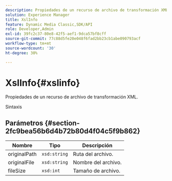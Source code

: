 ```yaml
---
description: Propiedades de un recurso de archivo de transformación XML.
solution: Experience Manager
title: XslInfo
feature: Dynamic Media Classic,SDK/API
role: Developer,Admin
exl-id: 39fc2c37-80e8-42f5-aef1-9dca57bf8cff
source-git-commit: 77c88d5fe20e048f6fad2bb23cb1abe090793acf
workflow-type: tm+mt
source-wordcount: '30'
ht-degree: 30%

---
```


# XslInfo{#xslinfo}

Propiedades de un recurso de archivo de transformación XML.

Sintaxis

## Parámetros {#section-2fc9bea56b6d4b72b80d4f04c5f9b862}

| Nombre | Tipo | Descripción |
|---|---|---|
| originalPath | `xsd:string` | Ruta del archivo. |
| originalFile | `xsd:string` | Nombre del archivo. |
| fileSize | `xsd:int` | Tamaño de archivo. |
